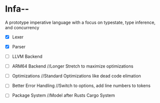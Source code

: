 # Infa--
A prototype imperative language with a focus on typestate, type inference, and concurrency
- [x] Lexer
- [x] Parser 
- [ ] LLVM Backend 
- [ ] ARM64 Backend //Longer Stretch to maximize optimizations
- [ ] Optimizations //Standard Optimizations like dead code elimation 
- [ ] Better Error Handling //Switch to options, add line numbers to tokens
- [ ] Package System //Model after Rusts Cargo System


